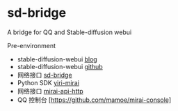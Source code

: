 # sd-bridge
A bridge for QQ and Stable-diffusion webui

Pre-environment
- stable-diffusion-webui [blog](https://rentry.org/voldy)
- stable-diffusion-webui [github](https://github.com/AUTOMATIC1111/stable-diffusion-webui#automatic-installation-on-windows)
- 网络接口 [sd-bridge](https://github.com/Siltal/sd-bridge)
- Python SDK [yiri-mirai](https://yiri-mirai.wybxc.cc/)
- 网络接口 [mirai-api-http](https://github.com/project-mirai/mirai-api-http)
- QQ 控制台 [https://github.com/mamoe/mirai-console]
